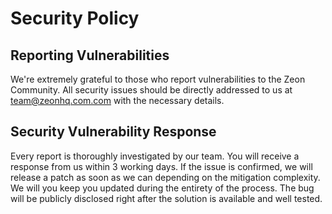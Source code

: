 # Security Policy

## Reporting Vulnerabilities

We're extremely grateful to those who report vulnerabilities to the Zeon Community. All security issues should be directly addressed to us at [team@zeonhq.com.com](mailto:team@zeonhq.com) with the necessary details.

## Security Vulnerability Response

Every report is thoroughly investigated by our team.
You will receive a response from us within 3 working days. If the issue is confirmed, we will release a patch as soon as we can depending on the mitigation complexity. We will you keep you updated during the entirety of the process. The bug will be publicly disclosed right after the solution is available and well tested.